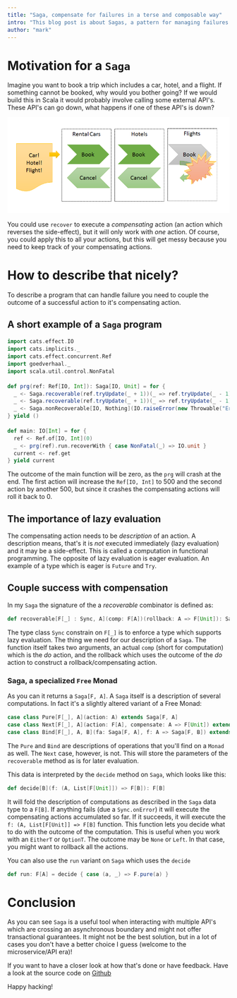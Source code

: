 ```yaml
---
title: "Saga, compensate for failures in a terse and composable way"
intro: "This blog post is about Sagas, a pattern for managing failures."
author: "mark"
---
```

# Motivation for a `Saga`

Imagine you want to book a trip which includes a car, hotel, and a flight. If something cannot be booked, why would you bother going? If we would build this in Scala it would probably involve calling some external API's. These API's can go down, what happens if one of these API's is down?

![Saga: example of a process which can fail, but takes failure into account](/img/saga.png)

You could use `recover` to execute a _compensating_ action (an action which reverses the side-effect), but it will only work with _one_ action. Of course, you could apply this to all your actions, but this will get messy because you need to keep track of your compensating actions.

# How to describe that nicely?

To describe a program that can handle failure you need to couple the outcome of a successful action to it's compensating action.

## A short example of a `Saga` program

```scala
import cats.effect.IO
import cats.implicits._
import cats.effect.concurrent.Ref
import goedverhaal._
import scala.util.control.NonFatal

def prg(ref: Ref[IO, Int]): Saga[IO, Unit] = for {
  _ <- Saga.recoverable(ref.tryUpdate(_ + 1))(_ => ref.tryUpdate(_ - 1) *> IO.unit).replicateA(500)
  _ <- Saga.recoverable(ref.tryUpdate(_ + 1))(_ => ref.tryUpdate(_ - 1) *> IO.unit).replicateA(500)
  _ <- Saga.nonRecoverable[IO, Nothing](IO.raiseError(new Throwable("Error")))
} yield ()

def main: IO[Int] = for {
  ref <- Ref.of[IO, Int](0)
  _ <- prg(ref).run.recoverWith { case NonFatal(_) => IO.unit }
  current <- ref.get
} yield current
```

The outcome of the main function will be zero, as the `prg` will crash at the end. The first action will increase the `Ref[IO, Int]` to 500 and the second action by another 500, but since it crashes the compensating actions will roll it back to 0.

## The importance of lazy evaluation

The compensating action needs to be _description_ of an action. A description means, that's it is _not_ executed immediately (lazy evaluation) and it may be a side-effect. This is called a computation in functional programming. The opposite of lazy evaluation is eager evaluation. An example of a type which is eager is `Future` and `Try`.

## Couple success with compensation

In my `Saga` the signature of the a _recoverable_ combinator is defined as:

```scala
def recoverable[F[_] : Sync, A](comp: F[A])(rollback: A => F[Unit]): Saga[F, A]
```

The type class `Sync` constrain on `F[_]` is to enforce a type which supports lazy evaluation. The thing we need for our description of a `Saga`. The function itself takes two arguments, an actual `comp` (short for computation) which is the *do* action, and the rollback which uses the outcome of the _do_ action to construct a rollback/compensating action.

### Saga, a specialized `Free` Monad

As you can it returns a `Saga[F, A]`. A `Saga` itself is a description of several computations. In fact it's a slightly altered variant of a Free Monad:

```scala
case class Pure[F[_], A](action: A) extends Saga[F, A]
case class Next[F[_], A](action: F[A], compensate: A => F[Unit]) extends Saga[F, A]
case class Bind[F[_], A, B](fa: Saga[F, A], f: A => Saga[F, B]) extends Saga[F, B]
```

The `Pure` and `Bind` are descriptions of operations that you'll find on a `Monad` as well. The `Next` case, however, is not. This will store the parameters of the `recoverable` method as is for later evaluation.

This data is interpreted by the `decide` method on `Saga`, which looks like this:

```scala
def decide[B](f: (A, List[F[Unit]]) => F[B]): F[B]
```

It will fold the description of computations as described in the `Saga` data type to a `F[B]`. If anything fails (due a `Sync.onError`) it will execute the compensating actions accumulated so far. If it succeeds, it will execute the `f: (A, List[F[Unit]] => F[B]` function. This function lets you decide what to do with the outcome of the computation. This is useful when you work with an `EitherT` or `OptionT`. The outcome may be `None` or `Left`. In that case, you might want to rollback all the actions.

You can also use the `run` variant on `Saga` which uses the `decide`

```scala
def run: F[A] = decide { case (a, _) => F.pure(a) }
```

# Conclusion

As you can see `Saga` is a useful tool when interacting with multiple API's which are crossing an asynchronous boundary and might not offer transactional guarantees. It might not be the best solution, but in a lot of cases you don't have a better choice I guess (welcome to the microservice/API era)!

If you want to have a closer look at how that's done or have feedback. Have a look at the source code on [Github](https://github.com/vectos/goedverhaal)

Happy hacking!

